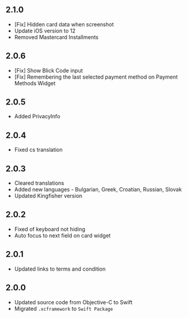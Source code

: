## 2.1.0
* [Fix] Hidden card data when screenshot
* Update iOS version to 12
* Removed Mastercard Installments

## 2.0.6
* [Fix] Show Blick Code input
* [Fix] Remembering the last selected payment method on Payment Methods Widget

## 2.0.5
* Added PrivacyInfo

## 2.0.4
* Fixed cs translation

## 2.0.3
* Cleared translations
* Added new languages - Bulgarian, Greek, Croatian, Russian, Slovak
* Updated Kingfisher version

## 2.0.2
* Fixed of keyboard not hiding
* Auto focus to next field on card widget

## 2.0.1
* Updated links to terms and condition

## 2.0.0
* Updated source code from Objective-C to Swift
* Migrated `.xcframework` to `Swift Package`
